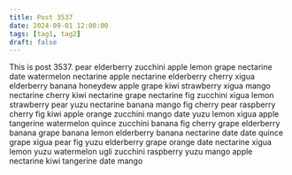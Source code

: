 ```yaml
---
title: Post 3537
date: 2024-09-01 12:00:00
tags: [tag1, tag2]
draft: false
---
```

This is post 3537.
pear
elderberry
zucchini
apple
lemon
grape
nectarine
date
watermelon
nectarine
apple
nectarine
elderberry
cherry
xigua
elderberry
banana
honeydew
apple
grape
kiwi
strawberry
xigua
mango
nectarine
cherry
kiwi
nectarine
grape
nectarine
fig
zucchini
xigua
lemon
strawberry
pear
yuzu
nectarine
banana
mango
fig
cherry
pear
raspberry
cherry
fig
kiwi
apple
orange
zucchini
mango
date
yuzu
lemon
xigua
apple
tangerine
watermelon
quince
zucchini
banana
fig
cherry
grape
elderberry
banana
grape
banana
lemon
elderberry
banana
nectarine
date
date
quince
grape
xigua
pear
fig
yuzu
elderberry
grape
orange
date
nectarine
xigua
lemon
yuzu
watermelon
ugli
zucchini
raspberry
yuzu
mango
apple
nectarine
kiwi
tangerine
date
mango
